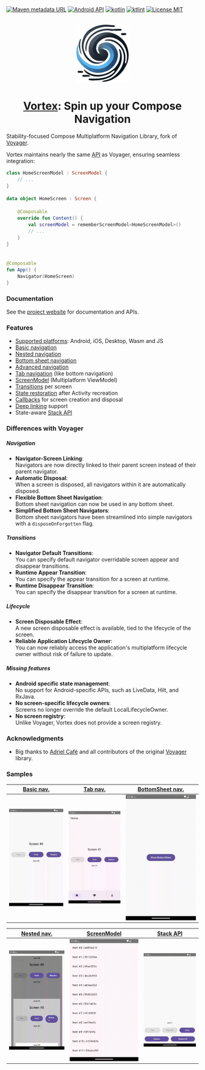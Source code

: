 [![Maven metadata URL](https://img.shields.io/maven-metadata/v?color=blue&metadataUrl=https://s01.oss.sonatype.org/service/local/repo_groups/public/content/io/github/hristogochev/vortex/maven-metadata.xml&style=for-the-badge)](https://repo.maven.apache.org/maven2/io/github/hristogochev/vortex/)
[![Android API](https://img.shields.io/badge/api-21%2B-brightgreen.svg?style=for-the-badge)](https://android-arsenal.com/api?level=21)
[![kotlin](https://img.shields.io/github/languages/top/hristogochev/vortex.svg?style=for-the-badge&color=blueviolet)](https://kotlinlang.org/)
[![ktlint](https://img.shields.io/badge/code%20style-%E2%9D%A4-FF4081.svg?style=for-the-badge)](https://ktlint.github.io/)
[![License MIT](https://img.shields.io/github/license/hristogochev/vortex.svg?style=for-the-badge&color=orange)](LICENSE.md)

<div align="center">
    <br>
    <img height="150" style="padding-bottom: 4px;" src="docs/img/logo_vortex.png" alt="Logo"/>
    <h1>
        <a href="https://hristogochev.github.io/vortex">Vortex</a>: Spin up your Compose Navigation
    </h1>
</div>

Stability-focused Compose Multiplatform Navigation Library, fork
of [Voyager](https://github.com/adrielcafe/voyager).

Vortex maintains nearly the same [API](https://hristogochev.github.io/vortex) as Voyager, ensuring
seamless integration:

```kotlin
class HomeScreenModel : ScreenModel {
    // ...
}

data object HomeScreen : Screen {

    @Composable
    override fun Content() {
        val screenModel = rememberScreenModel<HomeScreenModel>()
        // ...
    }
}


@Composable
fun App() {
    Navigator(HomeScreen)
}
```

### Documentation

See the [project website](https://hristogochev.github.io/vortex) for documentation and APIs.

### **Features**

* [Supported platforms](https://hristogochev.github.io/vortex/setup): Android, iOS, Desktop, Wasm
  and JS
* [Basic navigation](https://hristogochev.github.io/vortex/navigation)
* [Nested navigation](https://hristogochev.github.io/vortex/navigation/nested-navigation)
* [Bottom sheet navigation](https://hristogochev.github.io/vortex/navigation/bottom-sheet-navigation)
* [Advanced navigation](https://hristogochev.github.io/vortex/navigation/advanced-navigation)
* [Tab navigation](https://hristogochev.github.io/vortex/navigation/tab-navigation) (like bottom
  navigation)
* [ScreenModel](https://hristogochev.github.io/vortex/screenmodel) (Multiplatform ViewModel)
* [Transitions](https://hristogochev.github.io/vortex/transitions) per screen
* [State restoration](https://hristogochev.github.io/vortex/state-restoration) after Activity
  recreation
* [Callbacks](https://hristogochev.github.io/vortex/lifecycle) for screen creation and disposal
* [Deep linking](https://hristogochev.github.io/vortex/deep-links) support
* State-aware [Stack API](https://hristogochev.github.io/vortex/stack-api)

### Differences with Voyager

##### Navigation

* **Navigator-Screen Linking**:<br>Navigators are now directly linked to their parent screen instead
  of their parent
  navigator.
* **Automatic Disposal**:<br>When a screen is disposed, all navigators within it are automatically
  disposed.
* **Flexible Bottom Sheet Navigation**:<br>Bottom sheet navigation can now be used in any bottom
  sheet.
* **Simplified Bottom Sheet Navigators**:<br> Bottom sheet navigators have been streamlined into
  simple navigators with
  a `disposeOnForgotten` flag.

##### Transitions

* **Navigator Default Transitions**:<br>You can specify default navigator overridable screen appear
  and disappear
  transitions.
* **Runtime Appear Transition**:<br>You can specify the appear transition for a screen at runtime.
* **Runtime Disappear Transition**:<br>You can specify the disappear transition for a screen at
  runtime.

##### Lifecycle

* **Screen Disposable Effect**:<br>A new screen disposable effect is available, tied to the
  lifecycle of the screen.
* **Reliable Application Lifecycle Owner**:<br>You can now reliably access the application's
  multiplatform lifecycle
  owner without risk of failure to update.

##### Missing features

* **Android specific state management**:<br>No support for Android-specific APIs, such as LiveData,
  Hilt, and RxJava.
* **No screen-specific lifecycle owners**:<br>Screens no longer override the default
  LocalLifecycleOwner.
* **No screen registry**:<br>Unlike Voyager, Vortex does not provide a screen registry.

### Acknowledgments

* Big thanks to [Adriel Café](https://adriel.cafe/) and all contributors of the
  original [Voyager](https://github.com/adrielcafe/voyager) library.

### Samples

| [Basic nav.](https://github.com/hristogochev/vortex/tree/main/samples/android/src/main/java/io/github/hristogochev/vortex/sample/basicNavigation) | [Tab nav.](https://github.com/hristogochev/vortex/tree/main/samples/android/src/main/java/io/github/hristogochev/vortex/sample/tabNavigation) | [BottomSheet nav.](https://github.com/hristogochev/vortex/tree/main/samples/android/src/main/java/io/github/hristogochev/vortex/sample/bottomSheetNavigation) |
|---------------------------------------------------------------------------------------------------------------------------------------------------|-----------------------------------------------------------------------------------------------------------------------------------------------|---------------------------------------------------------------------------------------------------------------------------------------------------------------|
| ![navigation-basic](docs/img/basic_nav.gif)                                                                                                       | ![navigation-tab](docs/img/tab_nav.gif)                                                                                                       | ![navigation-bottom-sheet](docs/img/bottom_sheet_nav.gif)                                                                                                     |

| [Nested nav.](https://github.com/hristogochev/vortex/tree/main/samples/android/src/main/java/io/github/hristogochev/vortex/sample/nestedNavigation) | [ScreenModel](https://github.com/hristogochev/vortex/tree/main/samples/android/src/main/java/io/github/hristogochev/vortex/sample/screenModel) | [Stack API](https://github.com/hristogochev/vortex/tree/main/samples/android/src/main/java/io/github/hristogochev/vortex/sample/stateStack) |
|-----------------------------------------------------------------------------------------------------------------------------------------------------|------------------------------------------------------------------------------------------------------------------------------------------------|---------------------------------------------------------------------------------------------------------------------------------------------|
| ![navigation-nested](docs/img/nested_nav.gif)                                                                                                       | ![navigation-screenmodel](docs/img/screen_model.gif)                                                                                           | ![navigation-stack](docs/img/stack.gif)                                                                                                     |